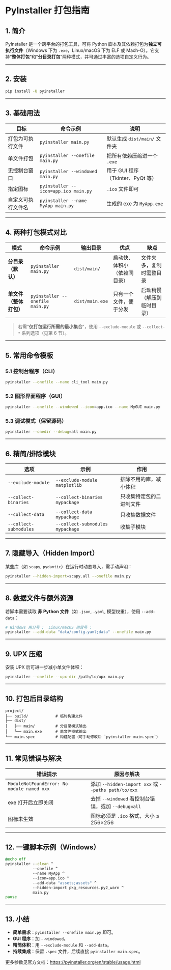
# PyInstaller 打包指南

## 1. 简介
PyInstaller 是一个跨平台的打包工具，可将 Python 脚本及其依赖打包为**独立可执行文件**（Windows 下为 `.exe`，Linux/macOS 下为 ELF 或 Mach-O）。它支持“**整体打包**”和“**分目录打包**”两种模式，并可通过丰富的选项自定义行为。

---

## 2. 安装
```bash
pip install -U pyinstaller
```

---

## 3. 基础用法

| 目标               | 命令示例                               | 说明                              |
| ------------------ | -------------------------------------- | --------------------------------- |
| 打包为可执行文件   | `pyinstaller main.py`                | 默认生成 `dist/main/` 文件夹    |
| 单文件打包         | `pyinstaller --onefile main.py`      | 把所有依赖压缩进一个 `.exe`     |
| 无控制台窗口       | `pyinstaller --windowed main.py`     | 用于 GUI 程序（Tkinter、PyQt 等） |
| 指定图标           | `pyinstaller --icon=app.ico main.py` | `.ico` 文件即可                 |
| 自定义可执行文件名 | `pyinstaller --name MyApp main.py`   | 生成的 exe 为 `MyApp.exe`       |

---

## 4. 两种打包模式对比

| 模式                         | 命令示例                          | 输出目录          | 优点                         | 缺点                       |
| ---------------------------- | --------------------------------- | ----------------- | ---------------------------- | -------------------------- |
| **分目录（默认）**     | `pyinstaller main.py`           | `dist/main/`    | 启动快、体积小（依赖同目录） | 文件夹多，复制时需整目录   |
| **单文件（整体打包）** | `pyinstaller --onefile main.py` | `dist/main.exe` | 只有一个文件，便于分发       | 启动稍慢（解压到临时目录） |

> 若需“**仅打包运行所需的最小集合**”，使用 `--exclude-module` 或 `--collect-*` 系列选项（见第 6 节）。

---

## 5. 常用命令模板

### 5.1 控制台程序（CLI）

```bash
pyinstaller --onefile --name cli_tool main.py
```

### 5.2 图形界面程序（GUI）

```bash
pyinstaller --onefile --windowed --icon=app.ico --name MyGUI main.py
```

### 5.3 调试模式（保留源码）

```bash
pyinstaller --onedir --debug=all main.py
```

---

## 6. 精简/排除模块

| 选项                     | 示例                               | 作用                     |
| ------------------------ | ---------------------------------- | ------------------------ |
| `--exclude-module`     | `--exclude-module matplotlib`    | 排除不用的库，减小体积   |
| `--collect-binaries`   | `--collect-binaries mypackage`   | 只收集特定包的二进制文件 |
| `--collect-data`       | `--collect-data mypackage`       | 只收集数据文件           |
| `--collect-submodules` | `--collect-submodules mypackage` | 收集子模块               |

---

## 7. 隐藏导入（Hidden Import）

某些库（如 `scapy`, `pydantic`）在运行时动态导入，需手动声明：

```bash
pyinstaller --hidden-import=scapy.all --onefile main.py
```

---

## 8. 数据文件与额外资源

若脚本需要读取 **非 Python 文件**（如 `.json`, `.yaml`, 模型权重），使用 `--add-data`：

```bash
# Windows 用分号 ;  Linux/macOS 用冒号 :
pyinstaller --add-data "data/config.yaml;data" --onefile main.py
```

---

## 9. UPX 压缩

安装 UPX 后可进一步减小单文件体积：

```bash
pyinstaller --onefile --upx-dir /path/to/upx main.py
```

---

## 10. 打包后目录结构

```
project/
├── build/            # 临时构建文件
├── dist/
│   ├── main/         # 分目录模式输出
│   └── main.exe      # 单文件模式输出
└── main.spec         # 构建配置（可手动修改后 `pyinstaller main.spec`）
```

---

## 11. 常见错误与解决

| 错误提示                                     | 原因与解决                                              |
| -------------------------------------------- | ------------------------------------------------------- |
| `ModuleNotFoundError: No module named xxx` | 添加 `--hidden-import xxx` 或 `--paths path/to/xxx` |
| exe 打开后立即关闭                           | 去掉 `--windowed` 看控制台错误，或加 `--debug=all`  |
| 图标未生效                                   | 图标必须是 `.ico` 格式，大小 ≤ 256×256              |

---

## 12. 一键脚本示例（Windows）

```bat
@echo off
pyinstaller --clean ^
            --onefile ^
            --name MyApp ^
            --icon=app.ico ^
            --add-data "assets;assets" ^
            --hidden-import pkg_resources.py2_warn ^
            main.py
pause
```

---

## 13. 小结

- **简单需求**：`pyinstaller --onefile main.py` 即可。
- **GUI 程序**：加 `--windowed`。
- **精简体积**：用 `--exclude-module` 和 `--add-data`。
- **持续集成**：保留 `.spec` 文件，后续直接 `pyinstaller main.spec`。

更多参数见官方文档：https://pyinstaller.org/en/stable/usage.html

```


